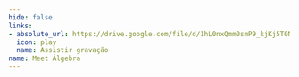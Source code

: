 ```yaml
---
hide: false
links:
- absolute_url: https://drive.google.com/file/d/1hL0nxQmm0smP9_kjKj5T0Nazcmo9Jsk6/view?usp=sharing
  icon: play
  name: Assistir gravação
name: Meet Álgebra
---
```

